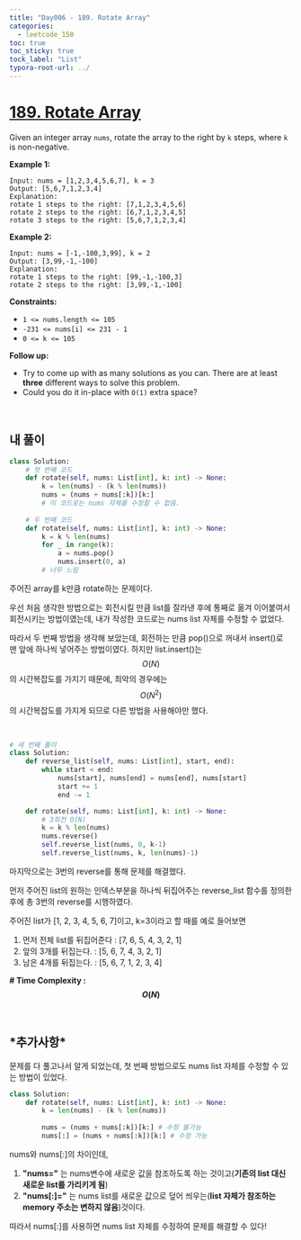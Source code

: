 ```yaml
---
title: "Day006 - 189. Rotate Array"
categories:
  - leetcode_150
toc: true
toc_sticky: true
tock_label: "List"
typora-root-url: ../
---
```


# [189. Rotate Array](https://leetcode.com/problems/rotate-array/)

Given an integer array `nums`, rotate the array to the right by `k` steps, where `k` is non-negative.

 

**Example 1:**

```
Input: nums = [1,2,3,4,5,6,7], k = 3
Output: [5,6,7,1,2,3,4]
Explanation:
rotate 1 steps to the right: [7,1,2,3,4,5,6]
rotate 2 steps to the right: [6,7,1,2,3,4,5]
rotate 3 steps to the right: [5,6,7,1,2,3,4]
```

**Example 2:**

```
Input: nums = [-1,-100,3,99], k = 2
Output: [3,99,-1,-100]
Explanation: 
rotate 1 steps to the right: [99,-1,-100,3]
rotate 2 steps to the right: [3,99,-1,-100]
```

 

**Constraints:**

- `1 <= nums.length <= 105`
- `-231 <= nums[i] <= 231 - 1`
- `0 <= k <= 105`

 

**Follow up:**

- Try to come up with as many solutions as you can. There are at least **three** different ways to solve this problem.
- Could you do it in-place with `O(1)` extra space?

<br>

## **내 풀이**

```python
class Solution:
	# 첫 번째 코드
    def rotate(self, nums: List[int], k: int) -> None:
        k = len(nums) - (k % len(nums))
        nums = (nums + nums[:k])[k:]
        # 이 코드로는 nums 자체를 수정할 수 없음.
        
    # 두 번째 코드
    def rotate(self, nums: List[int], k: int) -> None:
        k = k % len(nums)
        for _ in range(k):
            a = nums.pop()
            nums.insert(0, a)
        # 너무 느림
```

주어진 array를 k만큼 rotate하는 문제이다.

우선 처음 생각한 방법으로는 회전시킬 만큼 list를 잘라낸 후에 통째로 옮겨 이어붙여서 회전시키는 방법이였는데, 내가 작성한 코드로는 nums list 자체를 수정할 수 없었다.

따라서 두 번째 방법을 생각해 보았는데, 회전하는 만큼 pop()으로 꺼내서 insert()로 맨 앞에 하나씩 넣어주는 방법이였다. 하지만 list.insert()는 $$O(N)$$의 시간복잡도를 가지기 때문에, 최악의 경우에는 $$O(N^2)$$의 시간복잡도를 가지게 되므로 다른 방법을 사용해야만 했다.

<br>

```python
# 세 번째 풀이
class Solution:
    def reverse_list(self, nums: List[int], start, end):
        while start < end:
            nums[start], nums[end] = nums[end], nums[start]
            start += 1
            end -= 1

    def rotate(self, nums: List[int], k: int) -> None:
        # 3회전 O(N)
        k = k % len(nums)
        nums.reverse()
        self.reverse_list(nums, 0, k-1)
        self.reverse_list(nums, k, len(nums)-1)
```

마지막으로는 3번의 reverse를 통해 문제를 해결했다.

먼저 주어진 list의 원하는 인덱스부분을 하나씩 뒤집어주는 reverse_list 함수를 정의한 후에 총 3번의 reverse를 시행하였다.

주어진 list가 [1, 2, 3, 4, 5, 6, 7]이고, k=3이라고 할 때를 예로 들어보면

1. 먼저 전체 list를 뒤집어준다 : [7, 6, 5, 4, 3, 2, 1]
2. 앞의 3개를 뒤집는다. : [5, 6, 7, 4, 3, 2, 1]
3. 남은 4개를 뒤집는다. : [5, 6, 7, 1, 2, 3, 4]

**\# Time Complexity  : $$O(N)$$** 

<br>

## *추가사항\*

문제를 다 풀고나서 알게 되었는데, 첫 번째 방법으로도 nums list 자체를 수정할 수 있는 방법이 있었다.

```python
class Solution:
    def rotate(self, nums: List[int], k: int) -> None:
        k = len(nums) - (k % len(nums))
        
        nums = (nums + nums[:k])[k:] # 수정 불가능
        nums[:] = (nums + nums[:k])[k:] # 수정 가능
```

nums와 nums[:]의 차이인데, 

1. **"nums="** 는 nums변수에 새로운 값을 참조하도록 하는 것이고(**기존의 list 대신 새로운 list를 가리키게 됨**)
2. **"nums[:]="** 는 nums list를 새로운 값으로 덮어 씌우는(**list 자체가 참조하는 memory 주소는 변하지 않음**)것이다.

따라서 nums[:]를 사용하면 nums list 자체를 수정하여 문제를 해결할 수 있다!

